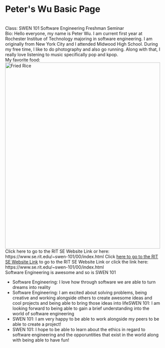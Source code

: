 # Peter's Wu Basic Page 
<br/>
Class: SWEN 101 Software Engineering Freshman Seminar
<br/>
Bio: Hello everyone, my name is Peter Wu. I am current first year at Rochester Institue of Technology majoring in software engineering. I am originally from New York City and I attended Midwood High School. During my free time, I like to do photography and also go running. Along with that, I really love listening to music specifically pop and kpop. 
<br/>
My favorite food: 
<img src="https://christieathome.com/wp-content/uploads/2020/03/Chinese-Chicken-Fried-Rice-14.jpg" alt="Fried Rice" width="500" height="600"> 
<br/>
Click here to go to the RIT SE Website Link or here: https://www.se.rit.edu/~swen-101/00/index.html
Click <a href="https://www.se.rit.edu/~swen-101/00/index.html">here to go to the RIT SE Website Link</a> to go to the RIT SE Website Link or click the link here: https://www.se.rit.edu/~swen-101/00/index.html
<br/>
Software Engineering is awesome and so is SWEN 101
<ul>
  <li>Software Engineering: I love how through software we are able to turn dreams into reality</li>
  <li>Software Engineering: I am excited about solving problems, being creative and working alongside others to create awesome ideas and cool projects and being able to bring those ideas into life</lI.
  <li>SWEN 101: I am looking forward to being able to gain a brief understanding into the world of software engineering</li>
  <li>SWEN 101: I am very happy to be able to work alongside my peers to be able to create a project!</li>
  <li>SWEN 101: I hope to be able to learn about the ethics in regard to software engineering and the opporuntities that exist in the world along with being able to have fun!</li>
<br/>
